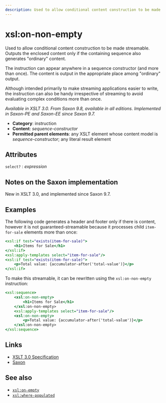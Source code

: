 ```yaml
---
description: Used to allow conditional content construction to be made streamable
---
```


# xsl:on-non-empty

Used to allow conditional content construction to be made streamable. Outputs the enclosed content only if the containing sequence also generates "ordinary" content.

The instruction can appear anywhere in a sequence constructor (and more than once). The content is output in the appropriate place among "ordinary" output.

Although intended primarily to make streaming applications easier to write, the instruction can also be handy irrespective of streaming to avoid evaluating complex conditions more than once.

_Available in XSLT 3.0. From Saxon 9.8, available in all editions. Implemented in Saxon-PE and Saxon-EE since Saxon 9.7._

- **Category**: instruction
- **Content**: _sequence-constructor_
- **Permitted parent elements**: any XSLT element whose content model is _sequence-constructor_; any literal result element

## Attributes

`select?`
: _expression_

## Notes on the Saxon implementation

New in XSLT 3.0, and implemented since Saxon 9.7.

## Examples

The following code generates a header and footer only if there is content, however it is not guaranteed-streamable because it processes child `item-for-sale` elements more than once:

```xslt
<xsl:if test="exists(item-for-sale)">
    <h1>Items for Sale</h1>
</xsl:if>
<xsl:apply-templates select="item-for-sale"/>
<xsl:if test="exists(item-for-sale)">
    <p>Total value: {accumulator-after('total-value')}</p>
</xsl:if>
```

To make this streamable, it can be rewritten using the `xsl:on-non-empty` instruction:

```xslt
<xsl:sequence>
    <xsl:on-non-empty>
        <h1>Items for Sale</h1>
    </xsl:on-non-empty>
    <xsl:apply-templates select="item-for-sale"/>
    <xsl:on-non-empty>
        <p>Total value: {accumulator-after('total-value')}</p>
    </xsl:on-non-empty>
</xsl:sequence>
```

## Links

- [XSLT 3.0 Specification](http://www.w3.org/TR/xslt-30/#element-on-non-empty)
- [Saxon](https://www.saxonica.com/html/documentation/xsl-elements/on-non-empty.html)

## See also

- [`xsl:on-empty`](xsl-on-empty.md)
- [`xsl:where-populated`](xsl-where-populated.md)
